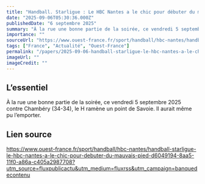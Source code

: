 ```yaml
---
title: "Handball. Starligue : Le HBC Nantes a le chic pour débuter du mauvais pied"
date: "2025-09-06T05:30:36.000Z"
publishedDate: "6 septembre 2025"
summary: "À la rue une bonne partie de la soirée, ce vendredi 5 septembre 2025 contre Chambéry (34-34), le H ramène un point de Savoie. Il aurait même pu l’emporter."
importance: ""
sourceUrl: "https://www.ouest-france.fr/sport/handball/hbc-nantes/handball-starligue-le-hbc-nantes-a-le-chic-pour-debuter-du-mauvais-pied-d6049194-8aa5-11f0-a86a-c405a2987708?utm_source=fluxpublicactu&utm_medium=fluxrss&utm_campaign=banquedecontenu"
tags: ["France", "Actualité", "Ouest-France"]
permalink: "/papers/2025-09-06-handball-starligue-le-hbc-nantes-a-le-chic-pour-debuter-du-mauvais-pied"
imageUrl: ""
imageCredit: ""
---
```


## L’essentiel

À la rue une bonne partie de la soirée, ce vendredi 5 septembre 2025 contre Chambéry (34-34), le H ramène un point de Savoie. Il aurait même pu l’emporter.

## Lien source

https://www.ouest-france.fr/sport/handball/hbc-nantes/handball-starligue-le-hbc-nantes-a-le-chic-pour-debuter-du-mauvais-pied-d6049194-8aa5-11f0-a86a-c405a2987708?utm_source=fluxpublicactu&utm_medium=fluxrss&utm_campaign=banquedecontenu
